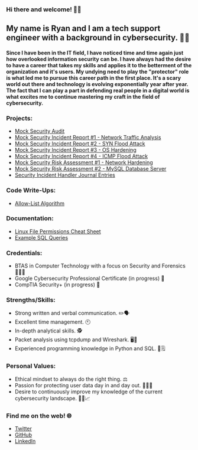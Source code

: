### Hi there and welcome! 🙋‍♂️

## My name is Ryan and I am a tech support engineer with a background in cybersecurity. 👨‍💻

#### Since I have been in the IT field, I have noticed time and time again just how overlooked information security can be. I have always had the desire to have a career that takes my skills and applies it to the betterment of the organization and it's users. My undying need to play the "protector" role is what led me to pursue this career path in the first place. It's a scary world out there and technology is evolving exponentially year after year. The fact that I can play a part in defending real people in a digital world is what excites me to continue mastering my craft in the field of cybersecurity.

### Projects:
* [Mock Security Audit](https://cybersecryan.github.io/mock-security-audit/)
* [Mock Security Incident Report #1 - Network Traffic Analysis](https://cybersecryan.github.io/mock-incident-report/)
* [Mock Security Incident Report #2 - SYN Flood Attack](https://cybersecryan.github.io/mock-incident-report-2/)
* [Mock Security Incident Report #3 - OS Hardening](https://cybersecryan.github.io/mock-incident-report-3/)
* [Mock Security Incident Report #4 - ICMP Flood Attack](https://cybersecryan.github.io/mock-incident-report-4/)
* [Mock Security Risk Assessment #1 - Network Hardening](https://cybersecryan.github.io/mock-security-risk/)
* [Mock Security Risk Assessment #2 - MySQL Database Server](https://cybersecryan.github.io/mock-risk-assessment/)
* [Security Incident Handler Journal Entries](https://cybersecryan.github.io/incident-journal/)

### Code Write-Ups:
* [Allow-List Algorithm](https://cybersecryan.github.io/allow-list-algorithm/)

### Documentation:
* [Linux File Permissions Cheat Sheet](https://cybersecryan.github.io/linux-permissions/)
* [Example SQL Queries](https://cybersecryan.github.io/sql-queries/)

### Credentials:
* BTAS in Computer Technology with a focus on Security and Forensics 👨‍🎓🔎
* Google Cybersecurity Professional Certificate (in progress) 📜
* CompTIA Security+ (in progress) 📜

### Strengths/Skills:
* Strong written and verbal communication. ✏️🗣️
* Excellent time management. 🕙
* In-depth analytical skills. 🕵️
* Packet analysis using tcpdump and Wireshark. 🖥️🦈
* Experienced programming knowledge in Python and SQL. 🐍🗒️

### Personal Values:
* Ethical mindset to always do the right thing. ⚖️
* Passion for protecting user data day in and day out. 👩‍💻🔐
* Desire to continuously improve my knowledge of the current cybersecurity landscape. 👨‍🔬📈

### Find me on the web! 🌐
* [Twitter](https://twitter.com/cybersecryan)
* [GitHub](https://github.com/cybersecryan)
* [LinkedIn](https://www.linkedin.com/in/ryan-d-b04365b8/)
